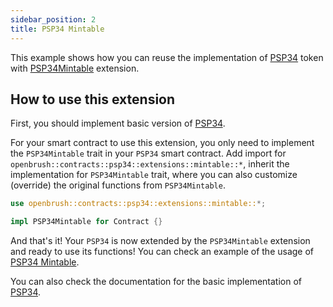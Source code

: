 ```yaml
---
sidebar_position: 2
title: PSP34 Mintable
---
```


This example shows how you can reuse the implementation of [PSP34](https://github.com/Brushfam/openbrush-contracts/tree/main/contracts/src/token/psp34) token with [PSP34Mintable](https://github.com/Brushfam/openbrush-contracts/tree/main/contracts/src/token/psp34/extensions/mintable.rs) extension.

## How to use this extension

First, you should implement basic version of [PSP34](/smart-contracts/PSP34).

For your smart contract to use this extension, you only need to implement the 
`PSP34Mintable` trait in your `PSP34` smart contract. Add import for 
`openbrush::contracts::psp34::extensions::mintable::*`, inherit the 
implementation for `PSP34Mintable` trait, where you can also customize 
(override) the original functions from `PSP34Mintable`.

```rust
use openbrush::contracts::psp34::extensions::mintable::*;

impl PSP34Mintable for Contract {}
```

And that's it! Your `PSP34` is now extended by the `PSP34Mintable` extension and ready to use its functions!
You can check an example of the usage of [PSP34 Mintable](https://github.com/Brushfam/openbrush-contracts/tree/main/examples/psp34_extensions/mintable).

You can also check the documentation for the basic implementation of [PSP34](/smart-contracts/PSP34).
